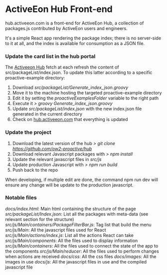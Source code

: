 ActiveEon Hub Front-end
========================

hub.activeeon.com is a front-end for ActiveEon Hub, a collection of packages.js contributed by ActiveEon users and engineers.

It's a simple React app rendering the package index; there is no server-side to it at all, and the index is available for consumption as a JSON file.


### Update the card list in the hub portal

The [Activeeon Hub](http://hub.activeeon.com/) fetch at each refresh the content of src/packageList/index.json.
To update this latter according to a specific proactive-example directory:

1. Download *src/packageList/Generate_index_json.groovy*
2. Move it to the machine hosting the targeted proactive-example directory
3. Edit it by setting the *proactiveExamplesFolder* variable to the right path
4. Execute it *> groovy Generate_index_json.groovy*
5. Update *src/packageList/index.json* with the new index.json file generated in the current directory
7. Check on [hub.activeeon.com](http://hub.activeeon.com/) that everything is updated


### Update the project

1. Download the latest version of the hub *> git clone https://github.com/ow2-proactive/hub*
2. Download relevant Javascript packages with *> npm install*
3. Update the relevant javascript files in *src/js*
4. Update production Javascript with *> npm run build*
5. Push back to the repo

When developing, if multiple edit are done, the command npm run dev will ensure any change will be update to the production javascript.


### Notable files

*docs/index.html*: Main html containing the structure of the page
*src/packageList/Index.json*: List all the packages with meta-data (see relevant section for the structure)
*src/js/Main/containers/PackageFilterBar.js*: Tag list that build the menu
*src/js/Main*: All the javascript files used for React
*src/js/Main/actions/index.js*: List all the actions React can take
*src/js/Main/components*: All the files used to display information
*src/js/Main/containers*: All the files used to connect the state of the app to the components
*src/js/Main/reducer*: All the files used to perform changes when actions are received
*docs/css*: All the css files
*docs/images*: All the images in use
*docs/js*: All the javascript files in use and the compiled javascript file
